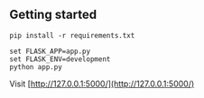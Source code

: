 ## Getting started

```shell
pip install -r requirements.txt

set FLASK_APP=app.py
set FLASK_ENV=development
python app.py
```
Visit [http://127.0.0.1:5000/](http://127.0.0.1:5000/)
